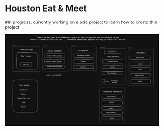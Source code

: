 # Houston Eat & Meet
#In progress, currently working on a side project to learn how to create this project.

<img width="1017" alt="Screenshot 2023-10-08 at 5 43 05 PM" src="framework.png">
